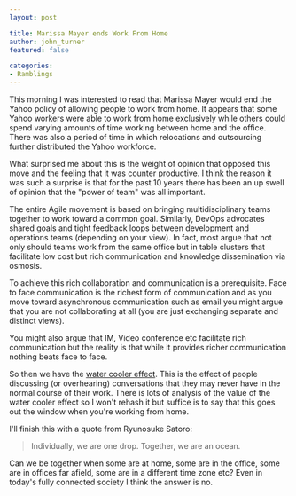 ```yaml
---
layout: post

title: Marissa Mayer ends Work From Home
author: john_turner
featured: false

categories:
- Ramblings
---
```


This morning I was interested to read that Marissa Mayer would end the Yahoo policy of allowing people to work from home.  It appears that some Yahoo workers were able to work from home exclusively while others could spend varying amounts of time working between home and the office.  There was also a period of time in which relocations and outsourcing further distributed the Yahoo workforce.

What surprised me about this is the weight of opinion that opposed this move and the feeling that it was counter productive.  I think the reason it was such a surprise is that for the past 10 years there has been an up swell of opinion that the "power of team" was all important.

The entire Agile movement is based on bringing multidisciplinary teams together to work toward a common goal.  Similarly, DevOps advocates shared goals and tight feedback loops between development and operations teams (depending on your view).  In fact, most argue that not only should teams work from the same office but in table clusters that facilitate low cost but rich communication and knowledge dissemination via osmosis.

To achieve this rich collaboration and communication is a prerequisite.  Face to face communication is the richest form of communication and as you move toward asynchronous communication such as email you might argue that you are not collaborating at all (you are just exchanging separate and distinct views).

You might also argue that IM, Video conference etc facilitate rich communication but the reality is that while it provides richer communication nothing beats face to face.

So then we have the [water cooler effect](http://en.wikipedia.org/wiki/Water_cooler).  This is the effect of people discussing (or overhearing) conversations that they may never have in the normal course of their work.  There is lots of analysis of the value of the water cooler effect so I won't rehash it but suffice is to say that this goes out the window when you're working from home.

I'll finish this with a quote from Ryunosuke Satoro:
> Individually, we are one drop. Together, we are an ocean.

Can we be together when some are at home, some are in the office, some are in offices far afield, some are in a different time zone etc?  Even in today's fully connected society I think the answer is no.
